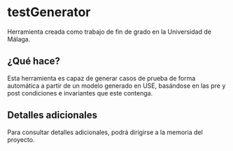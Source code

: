 # testGenerator
Herramienta creada como trabajo de fin de grado en la Universidad de Málaga.

## ¿Qué hace?
Esta herramienta es capaz de generar casos de prueba de forma automática a partir de un modelo generado en USE, basándose en las pre y post condiciones e invariantes que este contenga.

## Detalles adicionales
Para consultar detalles adicionales, podrá dirigirse a la memoria del proyecto.
